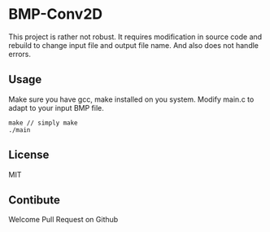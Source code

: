 # BMP-Conv2D

This project is rather not robust.
It requires modification in source code and rebuild to change input file and output file name.
And also does not handle errors.

## Usage

Make sure you have gcc, make installed on you system.
Modify main.c to adapt to your input BMP file.

``````
make // simply make
./main
``````
## License
MIT

## Contibute
Welcome Pull Request on Github